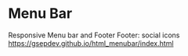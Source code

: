 # Menu Bar 
Responsive Menu bar and Footer 
Footer: social icons
https://gsepdev.github.io/html_menubar/index.html
